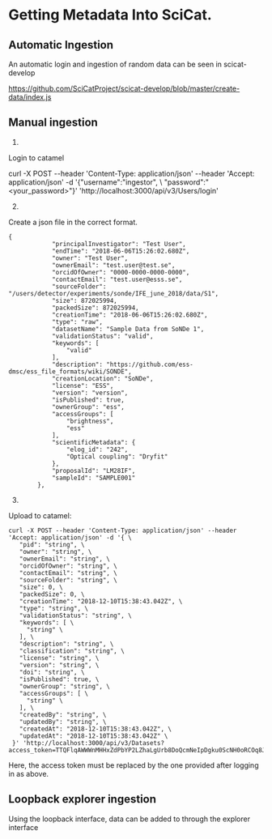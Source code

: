 
# Getting Metadata Into SciCat.


## Automatic Ingestion

An automatic login and ingestion of random data can be seen in scicat-develop


https://github.com/SciCatProject/scicat-develop/blob/master/create-data/index.js



## Manual ingestion

1.
Login to catamel

 curl -X POST --header 'Content-Type: application/json' --header 'Accept: application/json' -d '{"username":"ingestor", \ 
 "password":"<your_password>"}' 'http://localhost:3000/api/v3/Users/login'

2. 
Create a json file in the correct format.

```
{
            "principalInvestigator": "Test User",
            "endTime": "2018-06-06T15:26:02.680Z",
            "owner": "Test User",
            "ownerEmail": "test.user@test.se",
            "orcidOfOwner": "0000-0000-0000-0000",
            "contactEmail": "test.user@esss.se",
            "sourceFolder": "/users/detector/experiments/sonde/IFE_june_2018/data/S1",
            "size": 872025994,
            "packedSize": 872025994,
            "creationTime": "2018-06-06T15:26:02.680Z",
            "type": "raw",
            "datasetName": "Sample Data from SoNDe 1",
            "validationStatus": "valid",
            "keywords": [
                "valid"
            ],
            "description": "https://github.com/ess-dmsc/ess_file_formats/wiki/SONDE",
            "creationLocation": "SoNDe",
            "license": "ESS",
            "version": "version",
            "isPublished": true,
            "ownerGroup": "ess",
            "accessGroups": [
                "brightness",
                "ess"
            ],
            "scientificMetadata": {
                "elog_id": "242",
                "Optical coupling": "Dryfit"
            },
            "proposalId": "LM28IF",
            "sampleId": "SAMPLE001"
        },
```

3. 
Upload to catamel:



```
curl -X POST --header 'Content-Type: application/json' --header 'Accept: application/json' -d '{ \ 
   "pid": "string", \ 
   "owner": "string", \ 
   "ownerEmail": "string", \ 
   "orcidOfOwner": "string", \ 
   "contactEmail": "string", \ 
   "sourceFolder": "string", \ 
   "size": 0, \ 
   "packedSize": 0, \ 
   "creationTime": "2018-12-10T15:38:43.042Z", \ 
   "type": "string", \ 
   "validationStatus": "string", \ 
   "keywords": [ \ 
     "string" \ 
   ], \ 
   "description": "string", \ 
   "classification": "string", \ 
   "license": "string", \ 
   "version": "string", \ 
   "doi": "string", \ 
   "isPublished": true, \ 
   "ownerGroup": "string", \ 
   "accessGroups": [ \ 
     "string" \ 
   ], \ 
   "createdBy": "string", \ 
   "updatedBy": "string", \ 
   "createdAt": "2018-12-10T15:38:43.042Z", \ 
   "updatedAt": "2018-12-10T15:38:43.042Z" \ 
 }' 'http://localhost:3000/api/v3/Datasets?access_token=TTQFlqAWWWnMHHxZdPbYP2LZhaLgUrb8DoQcmNeIpDgku0ScNH0oRCOq8JODcF70'
```
Here, the access token  must be replaced by the one provided after logging in as above.


## Loopback explorer ingestion

Using the loopback interface, data can be added to through the explorer interface
